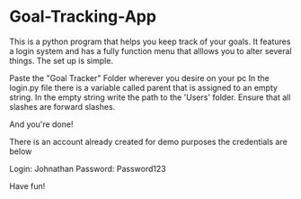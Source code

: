 # Goal-Tracking-App
This is a python program that helps you keep track of your goals. It features a login system and has a fully function menu that alllows you to alter several things. 
The set up is simple.

Paste the "Goal Tracker" Folder wherever you desire on your pc
In the login.py file there is a variable called parent that is assigned to an empty string. In the empty string write the path to the 'Users' folder. Ensure that all slashes are forward slashes.

And you're done!

There is an account already created for demo purposes the credentials are below

Login: Johnathan
Password: Password123

Have fun!
